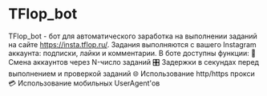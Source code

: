 # TFlop_bot
TFlop_bot - бот для автоматического заработка на выполнении заданий на сайте https://insta.tflop.ru/. Задания выполняются с вашего Instagram аккаунта: подписки, лайки и комментарии.
В боте доступны функции:
👤 Смена аккаунтов через N-число заданий
🎛 Задержки в секундах перед выполнением и проверкой заданий
🌐 Использование http/https прокси 
💳 Использование мобильных UserAgent'ов
